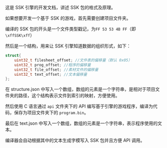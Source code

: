 这是 SSK 引擎的开发文档，讲述 SSK 包的格式及原理。

如果想要开发一个基于 SSK 的游戏，首先需要创建项目文件夹。

编译的 SSK 包的开头是一个文件类型戳记，为`FF 53 53 4B FF`（即`\xffSSK\xff`）

然后是一个结构，用来让 SSK 引擎知道数据的组织形式，如下：

```c
struct{
	uint32_t filesheet_offset; //文件表的偏移量（默认 0x05）
	uint32_t prog_offset; //程序的偏移量
    uint32_t file_offset; //素材文件的偏移量
	uint32_t text_offset; //文本偏移量
};
```

在 structure.json 中写入一个数组，数组的元素是一个字符串，是相对于项目文件夹的路径，这个结构表示文件到索引的映射，方便使用。

然后使用 C 语言通过 `api` 文件夹下的 API 编写基于引擎的游戏程序，编译为代码，保存为项目文件夹下的 `program.bin`。

最后在 text.json 中写入一个数组，数组的元素是一个字符串，表示程序使用的文本。

编译器会自动根据其中的文本生成字模写入 SSK 包并且方便 API 调用。